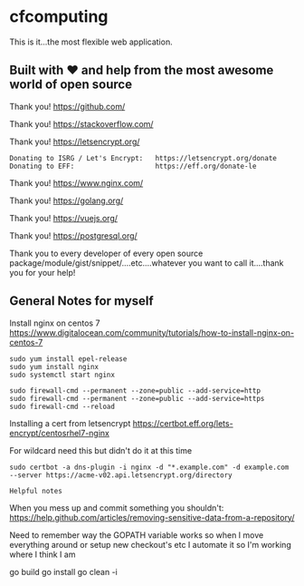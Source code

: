 # cfcomputing

This is it...the most flexible web application.

## Built with :heart: and help from the most awesome world of open source

Thank you! https://github.com/

Thank you! https://stackoverflow.com/

Thank you! https://letsencrypt.org/

```
Donating to ISRG / Let's Encrypt:   https://letsencrypt.org/donate
Donating to EFF:                    https://eff.org/donate-le
```

Thank you! https://www.nginx.com/

Thank you! https://golang.org/

Thank you! https://vuejs.org/

Thank you! https://postgresql.org/

Thank you to every developer of every open source package/module/gist/snippet/....etc....whatever you want to call it....thank you for your help!

## General Notes for myself

Install nginx on centos 7
https://www.digitalocean.com/community/tutorials/how-to-install-nginx-on-centos-7

```
sudo yum install epel-release
sudo yum install nginx
sudo systemctl start nginx

sudo firewall-cmd --permanent --zone=public --add-service=http
sudo firewall-cmd --permanent --zone=public --add-service=https
sudo firewall-cmd --reload
```

Installing a cert from letsencrypt
https://certbot.eff.org/lets-encrypt/centosrhel7-nginx

For wildcard need this but didn't do it at this time

`sudo certbot -a dns-plugin -i nginx -d "*.example.com" -d example.com --server https://acme-v02.api.letsencrypt.org/directory`

```
Helpful notes
```

When you mess up and commit something you shouldn't: https://help.github.com/articles/removing-sensitive-data-from-a-repository/

Need to remember way the GOPATH variable works so when I move everything around or setup new checkout's etc I automate it so I'm working where I think I am

go build
go install
go clean -i
